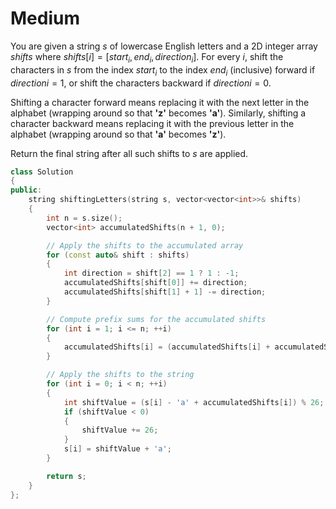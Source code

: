 # Medium

You are given a string $s$ of lowercase English letters and a 2D integer array $shifts$ where $shifts[i] = [start_i, end_i, direction_i]$. For every $i$, shift the characters in $s$ from the index $start_i$ to the index $end_i$ (inclusive) forward if $directioni = 1$, or shift the characters backward if $directioni = 0$.

Shifting a character forward means replacing it with the next letter in the alphabet (wrapping around so that **'z'** becomes **'a'**). Similarly, shifting a character backward means replacing it with the previous letter in the alphabet (wrapping around so that **'a'** becomes **'z'**).

Return the final string after all such shifts to $s$ are applied.

```cpp
class Solution
{
public:
    string shiftingLetters(string s, vector<vector<int>>& shifts)
    {
        int n = s.size();
        vector<int> accumulatedShifts(n + 1, 0);

        // Apply the shifts to the accumulated array
        for (const auto& shift : shifts)
        {
            int direction = shift[2] == 1 ? 1 : -1;
            accumulatedShifts[shift[0]] += direction;
            accumulatedShifts[shift[1] + 1] -= direction;
        }

        // Compute prefix sums for the accumulated shifts
        for (int i = 1; i <= n; ++i)
        {
            accumulatedShifts[i] = (accumulatedShifts[i] + accumulatedShifts[i - 1]) % 26;
        }

        // Apply the shifts to the string
        for (int i = 0; i < n; ++i)
        {
            int shiftValue = (s[i] - 'a' + accumulatedShifts[i]) % 26;
            if (shiftValue < 0)
            {
                shiftValue += 26;
            }
            s[i] = shiftValue + 'a';
        }

        return s;
    }
};
```
